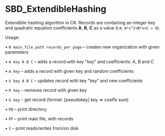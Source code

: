 # SBD_ExtendibleHashing

Extendible hashing algorithm in C#. Records are containing an integer key and quadratic equation coefficients **A**, **B**, **C** as a value (i.e. `A*x^2+B*x+C = 0`).


Usage:

•	`N main_file_path records_per_page` – creates new organization with given parameters

•	`A key A B C` – adds a record with key "key" and coefficients: A, B and C

•	`A key` – adds a record with given key and random coefficients

•	`U key A B C` – updates record with key "key" and new coefficients

•	`R key` – removes record with given key

•	`G key` – get record (format: [pseudokey] key => coeffs sum)

•	`PD` – print directory

•	`PF` – print main file, with records

•	`S` – print reads/writes from/on disk

